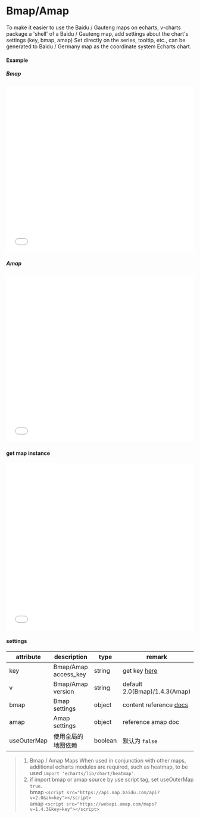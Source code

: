 # Bmap/Amap

To make it easier to use the Baidu / Gauteng maps on echarts, v-charts package a 'shell' of a Baidu / Gauteng map, add settings about the chart's settings (key, bmap, amap) Set directly on the series, tooltip, etc., can be generated to Baidu / Germany map as the coordinate system Echarts chart.

#### Example

##### Bmap

<iframe width="100%" height="450" src="//jsfiddle.net/vue_echarts/tvtbz29c/1/embedded/result,html,js/?bodyColor=fff" allowfullscreen="allowfullscreen" frameborder="0"></iframe>

##### Amap

<iframe width="100%" height="450" src="//jsfiddle.net/vue_echarts/tvtbz29c/7/embedded/result,html,js/?bodyColor=fff" allowfullscreen="allowfullscreen" frameborder="0"></iframe>

#### get map instance

<iframe width="100%" height="450" src="//jsfiddle.net/vue_echarts/tvtbz29c/2/embedded/result,html,js/?bodyColor=fff" allowfullscreen="allowfullscreen" frameborder="0"></iframe>


#### settings

| attribute | description | type | remark |
| --- | --- | --- | --- |
| key | Bmap/Amap access_key | string | get key [here](http://lbsyun.baidu.com/apiconsole/key) |
| v | Bmap/Amap version | string | default 2.0(Bmap)/1.4.3(Amap) |
| bmap | Bmap settings | object | content reference [docs](https://github.com/ecomfe/echarts/tree/master/extension/bmap#使用) |
| amap | Amap settings | object | reference amap doc |
| useOuterMap | 使用全局的地图依赖 | boolean | 默认为 `false` |

> 1. Bmap / Amap Maps When used in conjunction with other maps, additional echarts modules are required, such as heatmap, to be used `import 'echarts/lib/chart/heatmap'`.
> 2. if import bmap or amap source by use script tag, set useOuterMap `true`.<br>
> bmap `<script src="https://api.map.baidu.com/api?v=2.0&ak=key"></script>`<br>
> amap `<script src="https://webapi.amap.com/maps?v=1.4.3&key=key"></script>`
